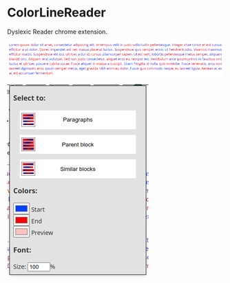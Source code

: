 # ColorLineReader
Dyslexic Reader chrome extension.

![](https://raw.githubusercontent.com/maximt/ColorLineReader/main/docs/text.png)

![](https://raw.githubusercontent.com/maximt/ColorLineReader/main/docs/page.png)
